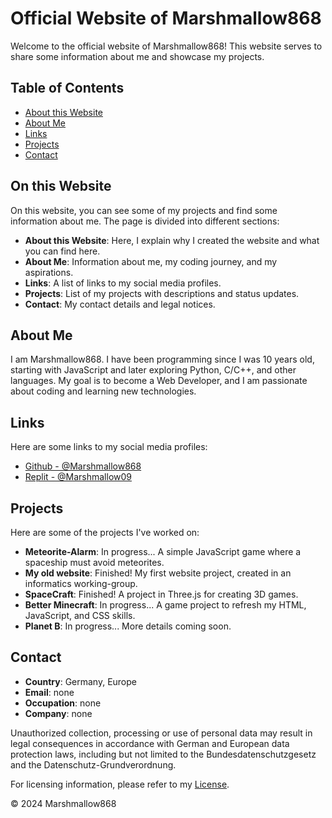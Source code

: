 # Official Website of Marshmallow868

Welcome to the official website of Marshmallow868! This website serves to share some information about me and showcase my projects.

## Table of Contents

- [About this Website](#about-this-website)
- [About Me](#about-me)
- [Links](#links)
- [Projects](#projects)
- [Contact](#contact)

## On this Website

On this website, you can see some of my projects and find some information about me. The page is divided into different sections:

- **About this Website**: Here, I explain why I created the website and what you can find here.
- **About Me**: Information about me, my coding journey, and my aspirations.
- **Links**: A list of links to my social media profiles.
- **Projects**: List of my projects with descriptions and status updates.
- **Contact**: My contact details and legal notices.

## About Me

I am Marshmallow868. I have been programming since I was 10 years old, starting with JavaScript and later exploring Python, C/C++, and other languages. My goal is to become a Web Developer, and I am passionate about coding and learning new technologies.

## Links

Here are some links to my social media profiles:

- [Github - @Marshmallow868](https://github.com/Marshmallow868)
- [Replit - @Marshmallow09](https://replit.com/@Marshmallow09)

## Projects

Here are some of the projects I've worked on:

- **Meteorite-Alarm**: In progress... A simple JavaScript game where a spaceship must avoid meteorites.
- **My old website**: Finished! My first website project, created in an informatics working-group.
- **SpaceCraft**: Finished! A project in Three.js for creating 3D games.
- **Better Minecraft**: In progress... A game project to refresh my HTML, JavaScript, and CSS skills.
- **Planet B**: In progress... More details coming soon.

## Contact

- **Country**: Germany, Europe
- **Email**: none
- **Occupation**: none
- **Company**: none

Unauthorized collection, processing or use of personal data may result in legal consequences in accordance with German and European data protection laws, including but not limited to the Bundesdatenschutzgesetz and the Datenschutz-Grundverordnung.

For licensing information, please refer to my [License](LICENSE.txt).

© 2024 Marshmallow868